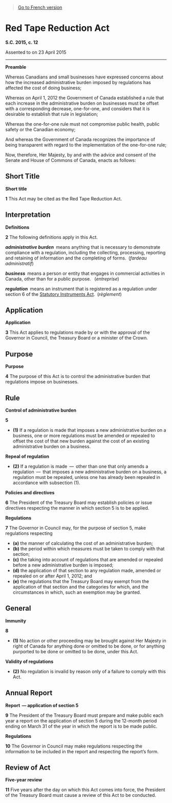 > [Go to French version](/fr/Lois/Lois%20du%20Canada/2015/ch.%2012.md)

# Red Tape Reduction Act

**S.C. 2015, c. 12**


Assented to on 23 April 2015

----------




**Preamble**

Whereas Canadians and small businesses have expressed concerns about how the increased administrative burden imposed by regulations has affected the cost of doing business;

Whereas on April 1, 2012 the Government of Canada established a rule that each increase in the administrative burden on businesses must be offset with a corresponding decrease, one-for-one, and considers that it is desirable to establish that rule in legislation;

Whereas the one-for-one rule must not compromise public health, public safety or the Canadian economy;

And whereas the Government of Canada recognizes the importance of being transparent with regard to the implementation of the one-for-one rule;



Now, therefore, Her Majesty, by and with the advice and consent of the Senate and House of Commons of Canada, enacts as follows:






## Short Title



**Short title**

**1** This Act may be cited as the Red Tape Reduction Act.




## Interpretation



**Definitions**

**2** The following definitions apply in this Act.

***administrative burden*** means anything that is necessary to demonstrate compliance with a regulation, including the collecting, processing, reporting and retaining of information and the completing of forms. (*fardeau administratif*)

***business*** means a person or entity that engages in commercial activities in Canada, other than for a public purpose.  (*entreprise*)

***regulation*** means an instrument that is registered as a regulation under section 6 of the [Statutory Instruments Act](/en/Acts/Revised%20Statutes%20of%20Canada/S/S-22.md). (*règlement*)




## Application



**Application**

**3** This Act applies to regulations made by or with the approval of the Governor in Council, the Treasury Board or a minister of the Crown.




## Purpose



**Purpose**

**4** The purpose of this Act is to control the administrative burden that regulations impose on businesses.




## Rule



**Control of administrative burden**

**5** 

- **(1)** If a regulation is made that imposes a new administrative burden on a business, one or more regulations must be amended or repealed to offset the cost of that new burden against the cost of an existing administrative burden on a business.

**Repeal of regulation**

- **(2)** If a regulation is made  —  other than one that only amends a regulation  —  that imposes a new administrative burden on a business, a regulation must be repealed, unless one has already been repealed in accordance with subsection (1).




**Policies and directives**

**6** The President of the Treasury Board may establish policies or issue directives respecting the manner in which section 5 is to be applied.




**Regulations**

**7** The Governor in Council may, for the purpose of section 5, make regulations respecting
- **(a)** the manner of calculating the cost of an administrative burden;
- **(b)** the period within which measures must be taken to comply with that section;
- **(c)** the taking into account of regulations that are amended or repealed before a new administrative burden is imposed;
- **(d)** the application of that section to any regulation made, amended or repealed on or after April 1, 2012; and
- **(e)** the regulations that the Treasury Board may exempt from the application of that section and the categories for which, and the circumstances in which, such an exemption may be granted.




## General



**Immunity**

**8** 

- **(1)** No action or other proceeding may be brought against Her Majesty in right of Canada for anything done or omitted to be done, or for anything purported to be done or omitted to be done, under this Act.

**Validity of regulations**

- **(2)** No regulation is invalid by reason only of a failure to comply with this Act.




## Annual Report



**Report  — application of section 5**

**9** The President of the Treasury Board must prepare and make public each year a report on the application of section 5 during the 12-month period ending on March 31 of the year in which the report is to be made public.




**Regulations**

**10** The Governor in Council may make regulations respecting the information to be included in the report and respecting the report’s form.




## Review of Act



**Five-year review**

**11** Five years after the day on which this Act comes into force, the President of the Treasury Board must cause a review of this Act to be conducted.


